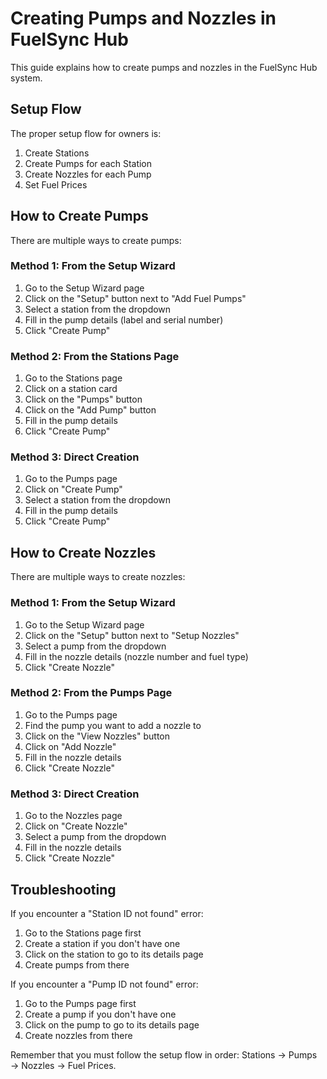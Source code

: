 # Creating Pumps and Nozzles in FuelSync Hub

This guide explains how to create pumps and nozzles in the FuelSync Hub system.

## Setup Flow

The proper setup flow for owners is:

1. Create Stations
2. Create Pumps for each Station
3. Create Nozzles for each Pump
4. Set Fuel Prices

## How to Create Pumps

There are multiple ways to create pumps:

### Method 1: From the Setup Wizard
1. Go to the Setup Wizard page
2. Click on the "Setup" button next to "Add Fuel Pumps"
3. Select a station from the dropdown
4. Fill in the pump details (label and serial number)
5. Click "Create Pump"

### Method 2: From the Stations Page
1. Go to the Stations page
2. Click on a station card
3. Click on the "Pumps" button
4. Click on the "Add Pump" button
5. Fill in the pump details
6. Click "Create Pump"

### Method 3: Direct Creation
1. Go to the Pumps page
2. Click on "Create Pump"
3. Select a station from the dropdown
4. Fill in the pump details
5. Click "Create Pump"

## How to Create Nozzles

There are multiple ways to create nozzles:

### Method 1: From the Setup Wizard
1. Go to the Setup Wizard page
2. Click on the "Setup" button next to "Setup Nozzles"
3. Select a pump from the dropdown
4. Fill in the nozzle details (nozzle number and fuel type)
5. Click "Create Nozzle"

### Method 2: From the Pumps Page
1. Go to the Pumps page
2. Find the pump you want to add a nozzle to
3. Click on the "View Nozzles" button
4. Click on "Add Nozzle"
5. Fill in the nozzle details
6. Click "Create Nozzle"

### Method 3: Direct Creation
1. Go to the Nozzles page
2. Click on "Create Nozzle"
3. Select a pump from the dropdown
4. Fill in the nozzle details
5. Click "Create Nozzle"

## Troubleshooting

If you encounter a "Station ID not found" error:
1. Go to the Stations page first
2. Create a station if you don't have one
3. Click on the station to go to its details page
4. Create pumps from there

If you encounter a "Pump ID not found" error:
1. Go to the Pumps page first
2. Create a pump if you don't have one
3. Click on the pump to go to its details page
4. Create nozzles from there

Remember that you must follow the setup flow in order: Stations → Pumps → Nozzles → Fuel Prices.